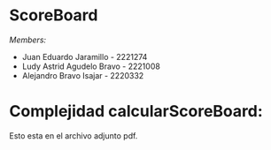 # ScoreBoard
*Members:* 
- Juan Eduardo Jaramillo - 2221274
- Ludy Astrid Agudelo Bravo - 2221008
- Alejandro Bravo Isajar - 2220332

# Complejidad calcularScoreBoard:
Esto esta en el archivo adjunto pdf.
